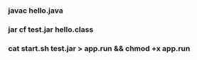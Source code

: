 ### javac hello.java
### jar cf test.jar hello.class
### cat start.sh test.jar > app.run && chmod +x app.run